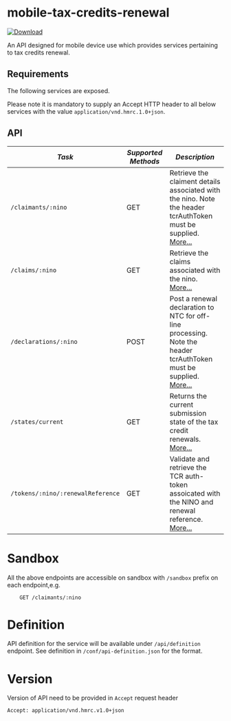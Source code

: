 mobile-tax-credits-renewal
=============================================

[ ![Download](https://api.bintray.com/packages/hmrc/releases/mobile-tax-credits-renewal/images/download.svg) ](https://bintray.com/hmrc/releases/mobile-tax-credits-renewal/_latestVersion)

An API designed for mobile device use which provides services pertaining to tax credits renewal.

Requirements
------------

The following services are exposed.

Please note it is mandatory to supply an Accept HTTP header to all below services with the value ```application/vnd.hmrc.1.0+json```. 

API
---

| *Task* | *Supported Methods* | *Description* |
|--------|----|----|
| ```/claimants/:nino``` | GET | Retrieve the claiment details associated with the nino. Note the header tcrAuthToken must be supplied. [More...](docs/claiments.md) |
| ```/claims/:nino``` | GET | Retrieve the claims associated with the nino. [More...](docs/claims.md) |
| ```/declarations/:nino``` | POST | Post a renewal declaration to NTC for off-line processing. Note the header tcrAuthToken must be supplied. [More...](docs/declarations.md)|
| ```/states/current``` | GET | Returns the current submission state of the tax credit renewals. [More...](docs/states.md)|
| ```/tokens/:nino/:renewalReference``` | GET | Validate and retrieve the TCR auth-token assoicated with the NINO and renewal reference. [More...](docs/tokens.md)|

# Sandbox
All the above endpoints are accessible on sandbox with `/sandbox` prefix on each endpoint,e.g.
```
    GET /claimants/:nino
```

# Definition
API definition for the service will be available under `/api/definition` endpoint.
See definition in `/conf/api-definition.json` for the format.

# Version
Version of API need to be provided in `Accept` request header
```
Accept: application/vnd.hmrc.v1.0+json
```
